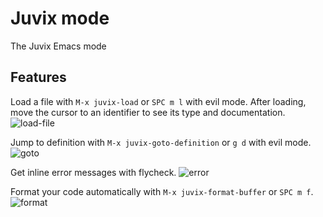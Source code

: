 # Juvix mode
The Juvix Emacs mode

## Features
Load a file with `M-x juvix-load` or `SPC m l` with evil mode.
After loading, move the cursor to an identifier to see its type and documentation.
![load-file](https://github.com/anoma/juvix-mode/assets/5511599/8fcc3570-b607-4a0c-ab66-e17c03a491c3)

Jump to definition with `M-x juvix-goto-definition` or `g d` with evil mode.
![goto](https://github.com/anoma/juvix-mode/assets/5511599/6c477907-59b3-43ad-b4bd-418c6a2c9862)

Get inline error messages with flycheck.
![error](https://github.com/anoma/juvix-mode/assets/5511599/9b158ff8-0c91-41ca-93dc-ab568a55ca4c)

Format your code automatically with `M-x juvix-format-buffer` or `SPC m f`.
![format](https://github.com/anoma/juvix-mode/assets/5511599/4b922601-3255-4949-a17f-b7e120263c56)
